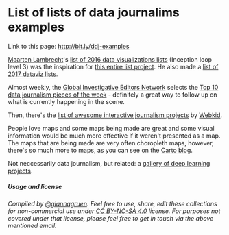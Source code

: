 # List of lists of data journalims examples

Link to this page: http://bit.ly/ddj-examples

[Maarten Lambrecht](https://twitter.com/maartenzam)'s [list of 2016 data visualizations lists](http://www.maartenlambrechts.com/2016/12/29/the-list-of-2016-visualization-lists.html) (Inception loop level 3) was the inspiration for [this entire list project](README.md).
He also made a [list of 2017 dataviz lists](http://www.maartenlambrechts.com/2017/12/28/the-list-of-2017-visualization-lists.html).

Almost weekly, the [Global Investigative Editors Network](https://gijn.org/) selects the [Top 10 data journalism pieces of the week](https://gijn.org/series/top-10-data-journalism-links/) - definitely a great way to follow up on what is currently happening in the scene.

Then, there's the [list of awesome interactive journalism projects](https://github.com/wbkd/awesome-interactive-journalism) by [Webkid](https://webkid.io/).

People love maps and some maps being made are great and some visual information would be much more effective if it weren't presented as a map. The maps that are being made are very often choropleth maps, however, there's so much more to maps, as you can see on the [Carto blog](https://carto.com/blog/eighty-data-visualizations-examples-using-location-data-maps/).

Not neccessarily data journalism, but related: a [gallery of deep learning projects](http://deeplearninggallery.com/).




##### Usage and license
*Compiled by [@giannagruen](twitter.com/giannagruen).* 
*Feel free to use, share, edit these collections for non-commercial use under [CC BY-NC-SA 4.0](https://creativecommons.org/licenses/by-nc-sa/4.0/) license. For purposes not covered under that license, please feel free to get in touch via the above mentioned email.*